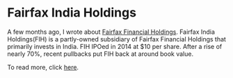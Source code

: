 # Fairfax India Holdings


A few months ago, I wrote about [Fairfax Financial
Holdings](/2017/09/14/fairfax-financial-holdings/). Fairfax India Holdings(FIH)
is a partly-owned subsidiary of Fairfax Financial Holdings that primarily
invests in India. FIH IPOed in 2014 at $10 per share. After a rise of nearly
70%, recent pullbacks put FIH back at around book value.

To read more, click
[here](https://drive.google.com/open?id=1hRkmLwkBOYXlSF77NQAv7G6Ce5Bk5qcq).

